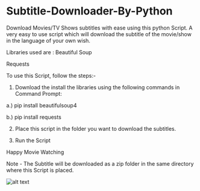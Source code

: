 # Subtitle-Downloader-By-Python
Download Movies/TV Shows subtitles with ease using this python Script.
A very easy to use script which will download the subtitle of the movie/show in the language of your own wish.

Libraries used are :
Beautiful Soup

Requests

To use this Script, follow the steps:-
1. Download the install the libraries using the following commands in Command Prompt:

a.) pip install beautifulsoup4

b.) pip install requests
    
2. Place this script in the folder you want to download the subtitles.

3. Run the Script

Happy Movie Watching

Note - The Subtitle will be downloaded as a zip folder in the same directory where this Script is placed.

![alt text](https://github.com/VarunSai23/Subtitle-Downloader-By-Python/blob/master/Capture1.PNG)
